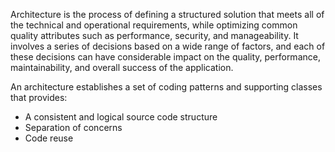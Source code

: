Architecture is the process of defining a structured solution that meets all of the technical and operational requirements, while optimizing common quality attributes such as performance, security, and manageability. It involves a series of decisions based on a wide range of factors, and each of these decisions can have considerable impact on the quality, performance, maintainability, and overall success of the application.
 
An architecture establishes a set of coding patterns and supporting classes that provides:
* A consistent and logical source code structure
* Separation of concerns
* Code reuse
